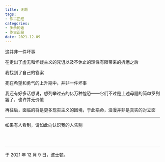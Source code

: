 ```yaml
---
title: 无题
tags:
- 作古正经
categories:
- 多余的话
- 作古正经
date: 2021-12-09
---
```


这并非一件坏事

在走出了虚无和怀疑主义的咒诅以及不休止的理性有限带来的折磨之后

我找到了自己的答案

死在希望和勇气的上升期中，并非一件坏事

我还有好多话想说，想列举过去的亿万种惶恐——它们不过是上述母题的简单罗列罢了，也许并无价值

再往后，面临的将是更多现实主义的困境，于此殒命，浪漫并非是真实的对立面

------

如果有人看到，请如此向认识我的人告别

<br>

<br>

------

于 2021 年 12 月 9 日，波士顿。
